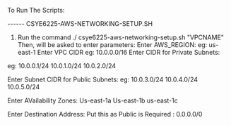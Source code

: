 To Run The Scripts:

------ CSYE6225-AWS-NETWORKING-SETUP.SH
1) Run the command ./ csye6225-aws-networking-setup.sh "VPCNAME"
Then, will be asked to enter parameters:
Enter AWS_REGION:
eg: us-east-1
Enter VPC CIDR
eg: 10.0.0.0/16
Enter CIDR for Private Subnets:

eg:
10.0.0.1/24
10.0.1.0/24
10.0.2.0/24

Enter Subnet CIDR for Public Subnets:
eg:
10.0.3.0/24
10.0.4.0/24
10.0.5.0/24

Enter AVailability Zones:
Us-east-1a
Us-east-1b
us-east-1c

Enter Destination Address:
Put this as Public is Required : 0.0.0.0/0
